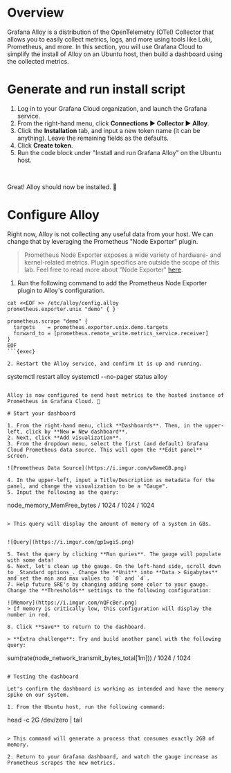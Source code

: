 # Overview

Grafana Alloy is a distribution of the OpenTelemetry (OTel) Collector that allows you to easily collect metrics, logs, and more using tools like Loki, Prometheus, and more. In this section, you will use Grafana Cloud to simplify the install of Alloy on an Ubuntu host, then build a dashboard using the collected metrics.

# Generate and run install script

1. Log in to your Grafana Cloud organization, and launch the Grafana service.
2. From the right-hand menu, click **Connections ▶ Collector ▶ Alloy**. 
3. Click the **Installation** tab, and input a new token name (it can be anything). Leave the remaining fields as the defaults.
4. Click **Create token**.
5. Run the code block under "Install and run Grafana Alloy" on the Ubuntu host.

<br>

Great! Alloy should now be installed. 🎉

# Configure Alloy

Right now, Alloy is not collecting any useful data from your host. We can change that by leveraging the Prometheus "Node Exporter" plugin. 

> Prometheus Node Exporter exposes a wide variety of hardware- and kernel-related metrics. Plugin specifics are outside the scope of this lab. Feel free to read more about "Node Exporter" [here](https://prometheus.io/docs/guides/node-exporter/).

1. Run the following command to add the Prometheus Node Exporter plugin to Alloy's configuration.

  ```
  cat <<EOF >> /etc/alloy/config.alloy
  prometheus.exporter.unix "demo" { }
  
  prometheus.scrape "demo" {
    targets    = prometheus.exporter.unix.demo.targets
    forward_to = [prometheus.remote_write.metrics_service.receiver]
  }
  EOF
  ```{exec}

2. Restart the Alloy service, and confirm it is up and running.

  ```
  systemctl restart alloy
  systemctl --no-pager status alloy
  ```{exec}

Alloy is now configured to send host metrics to the hosted instance of Prometheus in Grafana Cloud. 🎉

# Start your dashboard

1. From the right-hand menu, click **Dashboards**. Then, in the upper-left, click by **New ▶ New dashboard**.
2. Next, click **Add visualization**.
3. From the dropdown menu, select the first (and default) Grafana Cloud Prometheus data source. This will open the **Edit panel** screen.

  ![Prometheus Data Source](https://i.imgur.com/w8ameGB.png)

4. In the upper-left, input a Title/Description as metadata for the panel, and change the visualization to be a "Gauge". 
5. Input the following as the query:

  ```
  node_memory_MemFree_bytes / 1024 / 1024 / 1024
  ```{copy}

  > This query will display the amount of memory of a system in GBs.


  ![Query](https://i.imgur.com/gp1wgiS.png)

5. Test the query by clicking **Run quries**. The gauge will populate with some data!
6. Next, let's clean up the gauge. On the left-hand side, scroll down to _Standard options_. Change the **Unit** into **Data > Gigabytes** and set the min and max values to `0` and `4`. 
7. Help future SRE's by changing adding some color to your gauge. Change the **Thresholds** settings to the following configuration:

  ![Memory](https://i.imgur.com/nQFcBer.png)
  > If memory is critically low, this configuration will display the number in red.

8. Click **Save** to return to the dashboard.

> **Extra challenge**: Try and build another panel with the following query:

  ```
  sum(rate(node_network_transmit_bytes_total[1m])) / 1024 / 1024
  ```{copy}

# Testing the dashboard

Let's confirm the dashboard is working as intended and have the memory spike on our system.

1. From the Ubuntu host, run the following command:

  ```
  head -c 2G /dev/zero | tail
  ```{copy}

  > This command will generate a process that consumes exactly 2GB of memory.

2. Return to your Grafana dashboard, and watch the gauge increase as Prometheus scrapes the new metrics.
